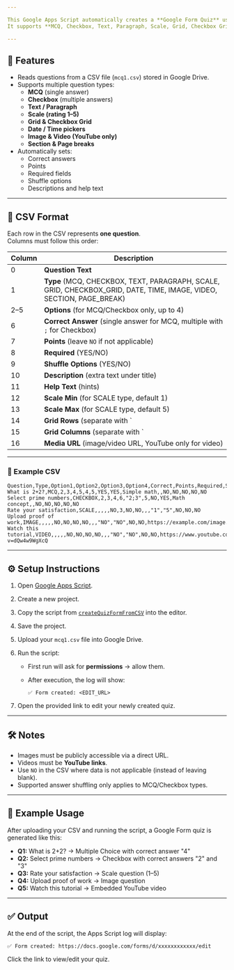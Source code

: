 ```yaml
---

This Google Apps Script automatically creates a **Google Form Quiz** using questions stored in a CSV file on Google Drive.  
It supports **MCQ, Checkbox, Text, Paragraph, Scale, Grid, Checkbox Grid, Date, Time, Image, Video, Section, and Page Break** question types.

---
```


## 🚀 Features
- Reads questions from a CSV file (`mcq1.csv`) stored in Google Drive.
- Supports multiple question types:
  - **MCQ** (single answer)
  - **Checkbox** (multiple answers)
  - **Text / Paragraph**
  - **Scale (rating 1–5)**
  - **Grid & Checkbox Grid**
  - **Date / Time pickers**
  - **Image & Video (YouTube only)**
  - **Section & Page breaks**
- Automatically sets:
  - Correct answers
  - Points
  - Required fields
  - Shuffle options
  - Descriptions and help text

---

## 📂 CSV Format

Each row in the CSV represents **one question**.  
Columns must follow this order:

| Column | Description |
|--------|-------------|
| 0 | **Question Text** |
| 1 | **Type** (MCQ, CHECKBOX, TEXT, PARAGRAPH, SCALE, GRID, CHECKBOX_GRID, DATE, TIME, IMAGE, VIDEO, SECTION, PAGE_BREAK) |
| 2–5 | **Options** (for MCQ/Checkbox only, up to 4) |
| 6 | **Correct Answer** (single answer for MCQ, multiple with `;` for Checkbox) |
| 7 | **Points** (leave `NO` if not applicable) |
| 8 | **Required** (YES/NO) |
| 9 | **Shuffle Options** (YES/NO) |
| 10 | **Description** (extra text under title) |
| 11 | **Help Text** (hints) |
| 12 | **Scale Min** (for SCALE type, default 1) |
| 13 | **Scale Max** (for SCALE type, default 5) |
| 14 | **Grid Rows** (separate with `|`) |
| 15 | **Grid Columns** (separate with `|`) |
| 16 | **Media URL** (image/video URL, YouTube only for video) |

---

### 📝 Example CSV

```csv
Question,Type,Option1,Option2,Option3,Option4,Correct,Points,Required,Shuffle,Description,Help,ScaleMin,ScaleMax,GridRows,GridCols,MediaURL
What is 2+2?,MCQ,2,3,4,5,4,5,YES,YES,Simple math,,NO,NO,NO,NO,NO
Select prime numbers,CHECKBOX,2,3,4,6,"2;3",5,NO,YES,Math concept,,NO,NO,NO,NO,NO
Rate your satisfaction,SCALE,,,,,NO,3,NO,NO,,,"1","5",NO,NO,NO
Upload proof of work,IMAGE,,,,,NO,NO,NO,NO,,,"NO","NO",NO,NO,https://example.com/image.png
Watch this tutorial,VIDEO,,,,,NO,NO,NO,NO,,,"NO","NO",NO,NO,https://www.youtube.com/watch?v=dQw4w9WgXcQ
````

---

## ⚙️ Setup Instructions

1. Open [Google Apps Script](https://script.google.com/).
2. Create a new project.
3. Copy the script from [`createQuizFormFromCSV`](./createQuizFormFromCSV.gs) into the editor.
4. Save the project.
5. Upload your `mcq1.csv` file into Google Drive.
6. Run the script:

   * First run will ask for **permissions** → allow them.
   * After execution, the log will show:

     ```
     ✅ Form created: <EDIT_URL>
     ```
7. Open the provided link to edit your newly created quiz.

---

## 🛠️ Notes

* Images must be publicly accessible via a direct URL.
* Videos must be **YouTube links**.
* Use `NO` in the CSV where data is not applicable (instead of leaving blank).
* Supported answer shuffling only applies to MCQ/Checkbox types.

---

## 📌 Example Usage

After uploading your CSV and running the script, a Google Form quiz is generated like this:

* **Q1:** What is 2+2? → Multiple Choice with correct answer "4"
* **Q2:** Select prime numbers → Checkbox with correct answers "2" and "3"
* **Q3:** Rate your satisfaction → Scale question (1–5)
* **Q4:** Upload proof of work → Image question
* **Q5:** Watch this tutorial → Embedded YouTube video

---

## ✅ Output

At the end of the script, the Apps Script log will display:

```
✅ Form created: https://docs.google.com/forms/d/xxxxxxxxxxxx/edit
```

Click the link to view/edit your quiz.

